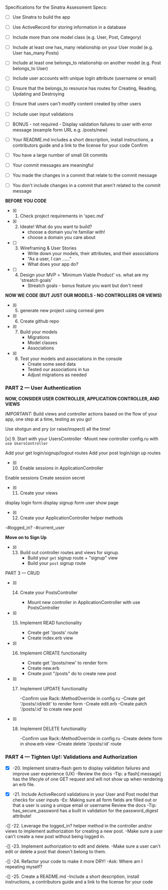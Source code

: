 Specifications for the Sinatra Assessment
Specs:

- [ ] Use Sinatra to build the app
- [ ] Use ActiveRecord for storing information in a database
- [ ] Include more than one model class (e.g. User, Post, Category)
- [ ] Include at least one has_many relationship on your User model (e.g. User has_many Posts)
- [ ] Include at least one belongs_to relationship on another model (e.g. Post belongs_to User)
- [ ] Include user accounts with unique login attribute (username or email)
- [ ] Ensure that the belongs_to resource has routes for Creating, Reading, Updating and Destroying
- [ ] Ensure that users can't modify content created by other users
- [ ] Include user input validations
- [ ] BONUS - not required - Display validation failures to user with error message (example form URL e.g. /posts/new)
- [ ] Your README.md includes a short description, install instructions, a contributors guide and a link to the license for your code
Confirm

- [ ] You have a large number of small Git commits
- [ ] Your commit messages are meaningful
- [ ] You made the changes in a commit that relate to the commit message
- [ ] You don't include changes in a commit that aren't related to the commit message



**BEFORE YOU CODE**

- [x] 1. Check project requirements in 'spec.md'
- [x] 2. Ideate! What do you want to build?
      - choose a domain you're familiar with!
      - choose a domain you care about
- [ ] 3. Wireframing & User Stories
      - Write down your models, their attributes, and their associations
      - "As a user, I can ......"
      - What does your app do?
- [ ] 4. Design your MVP = 'Minimum Viable Product' vs. what are my 'streatch goals'
      - Streatch goals - bonus feature you want but don't need 

**NOW WE CODE (BUT JUST OUR MODELS - NO CONTROLLERS OR VIEWS)**

- [x] 5. generate new project using corneal gem
- [x] 6. Create github repo
- [x] 7. Build your models
      - Migrations
      - Model classes
      - Associations 
- [x] 8. Test your models and associations in the console
      - Create some seed data
      - Tested our associations in tux
      - Adjust migrations as needed

### PART 2 — User Authentication

**NOW, CONSIDER USER CONTROLLER, APPLICATION CONTROLLER, AND VIEWS**

*IMPORTANT:* Build views and controller actions based on the flow of your app, one step at a time, testing as you go!

Use shotgun and pry (or raise/inspect) all the time!

[x] 9. Start with your UsersController
-Mount new controller config.ru with `use UsersController`

Add your get login/signup/logout routes
Add your post login/sign up routes
 
-[x] 10. Enable sessions in ApplicationController

Enable sessions
Create session secret
 
-[x] 11. Create your views

display login form
display signup form
user show page
 
-[x] 12. Create your ApplicationController helper methods

-#logged_in?
-#current_user
 
**Move on to Sign Up**
-[x] 13. Build out controller routes and views for signup.
      - Build your `get` signup route + "signup" view
      - Build your `post` signup route

PART 3 — CRUD
-[x] 14. Create your PostsController

      - Mount new controller in ApplicationController with use PostsController
 
-[x] 15. Implement READ functionality

      - Create get '/posts' route
      - Create index.erb view
-[x] 16. Implement CREATE functionality

      - Create get '/posts/new' to render form
      - Create new.erb
      - Create post "/posts" do to create new post
-[x] 17. Implement UPDATE functionality

      -Confirm use Rack::MethodOverride in config.ru
      -Create get '/posts/:id/edit' to render form
      -Create edit.erb
      -Create patch '/posts/:id' to create new post
-[x] 18. Implement DELETE functionality

      -Confirm use Rack::MethodOverride in config.ru
      -Create delete form in show.erb view
      -Create delete '/posts/:id' route

### PART 4 — Tighten Up!: Validations and Authorization

-[x] -20. Implement sinatra-flash gem to display validation failures and improve user experience (UX)
      -Review the docs
      -Tip: a flash[:message] has the lifecyle of one GET request and will not show up when rendering an erb file.
      
-[x] -21. Include ActiveRecord validations in your User and Post model that checks for user inputs
      -Ex: Making sure all form fields are filled out or that a user is using a unique email or username
      Review the docs
      -Tip: has_secure_password has a built in validation for the password_digest attribute!
      
-[] -22. Leverage the logged_in? helper method in the controller and/or views to implement authorization for creating a new post.
      -Make sure a user can't create a new post without being logged in.
      
-[] -23. Implement authorization to edit and delete.
      -Make sure a user can't edit or delete a post that doesn't belong to them.
      
-[] -24. Refactor your code to make it more DRY!
      -Ask: Where am I repeating myself?
      
-[] -25. Create a README.md
      -Include a short description, install instructions, a contributors guide and a link to the license for your code